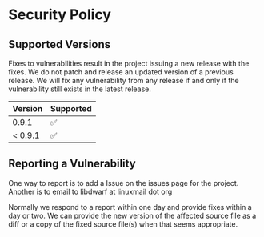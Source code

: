 # Security Policy

## Supported Versions

Fixes to vulnerabilities result in the project issuing
a new release with the fixes. We do not
patch and release an updated version of a previous
release. We will fix any vulnerability from any release
if and only if the vulnerability still exists in the latest
release.

| Version | Supported          |
| ------- | ------------------ |
| 0.9.1   | :white_check_mark: |
| < 0.9.1 | :white_check_mark: |

## Reporting a Vulnerability

One way to report is to add a Issue on the issues page for
the project.
Another is to email to libdwarf at linuxmail dot org

Normally we respond to a report within one day and provide
fixes within a day or two.  We can provide the new version
of the affected source file as a diff or a copy of the
fixed source file(s) when that seems appropriate.
